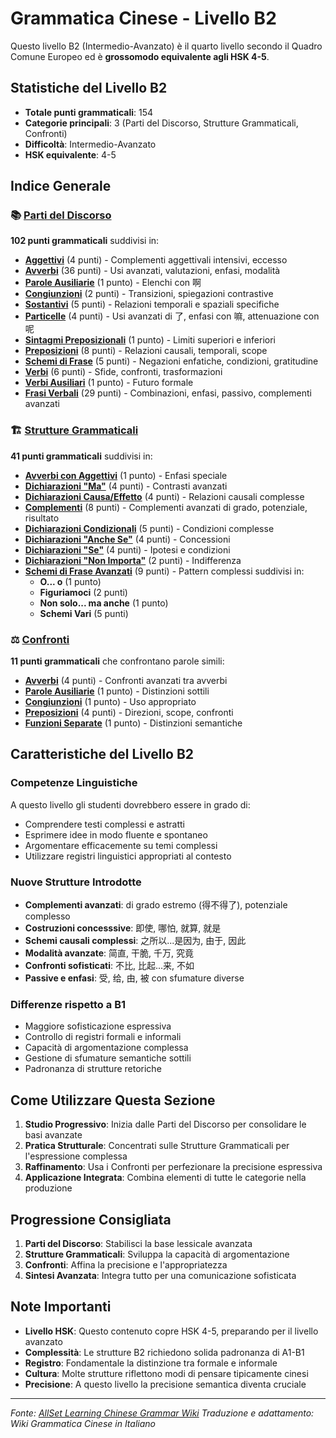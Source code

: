 # Grammatica Cinese - Livello B2

Questo livello B2 (Intermedio-Avanzato) è il quarto livello secondo il Quadro Comune Europeo ed è **grossomodo equivalente agli HSK 4-5**.

## Statistiche del Livello B2

- **Totale punti grammaticali**: 154
- **Categorie principali**: 3 (Parti del Discorso, Strutture Grammaticali, Confronti)
- **Difficoltà**: Intermedio-Avanzato
- **HSK equivalente**: 4-5

## Indice Generale

### 📚 [Parti del Discorso](./parti-del-discorso/)

**102 punti grammaticali** suddivisi in:

- **[Aggettivi](./parti-del-discorso/aggettivi.md)** (4 punti) - Complementi aggettivali intensivi, eccesso
- **[Avverbi](./parti-del-discorso/avverbi.md)** (36 punti) - Usi avanzati, valutazioni, enfasi, modalità
- **[Parole Ausiliarie](./parti-del-discorso/parole-ausiliarie.md)** (1 punto) - Elenchi con 啊
- **[Congiunzioni](./parti-del-discorso/congiunzioni.md)** (2 punti) - Transizioni, spiegazioni contrastive
- **[Sostantivi](./parti-del-discorso/sostantivi.md)** (5 punti) - Relazioni temporali e spaziali specifiche
- **[Particelle](./parti-del-discorso/particelle.md)** (4 punti) - Usi avanzati di 了, enfasi con 嘛, attenuazione con 呢
- **[Sintagmi Preposizionali](./parti-del-discorso/sintagmi-preposizionali.md)** (1 punto) - Limiti superiori e inferiori
- **[Preposizioni](./parti-del-discorso/preposizioni.md)** (8 punti) - Relazioni causali, temporali, scope
- **[Schemi di Frase](./parti-del-discorso/schemi-di-frase.md)** (5 punti) - Negazioni enfatiche, condizioni, gratitudine
- **[Verbi](./parti-del-discorso/verbi.md)** (6 punti) - Sfide, confronti, trasformazioni
- **[Verbi Ausiliari](./parti-del-discorso/verbi-ausiliari.md)** (1 punto) - Futuro formale
- **[Frasi Verbali](./parti-del-discorso/frasi-verbali.md)** (29 punti) - Combinazioni, enfasi, passivo, complementi avanzati

### 🏗️ [Strutture Grammaticali](./strutture-grammaticali/)

**41 punti grammaticali** suddivisi in:

- **[Avverbi con Aggettivi](./strutture-grammaticali/avverbi-con-aggettivi.md)** (1 punto) - Enfasi speciale
- **[Dichiarazioni "Ma"](./strutture-grammaticali/dichiarazioni-ma.md)** (4 punti) - Contrasti avanzati
- **[Dichiarazioni Causa/Effetto](./strutture-grammaticali/dichiarazioni-causa-effetto.md)** (4 punti) - Relazioni causali complesse
- **[Complementi](./strutture-grammaticali/complementi.md)** (8 punti) - Complementi avanzati di grado, potenziale, risultato
- **[Dichiarazioni Condizionali](./strutture-grammaticali/dichiarazioni-condizionali.md)** (5 punti) - Condizioni complesse
- **[Dichiarazioni "Anche Se"](./strutture-grammaticali/dichiarazioni-anche-se.md)** (4 punti) - Concessioni
- **[Dichiarazioni "Se"](./strutture-grammaticali/dichiarazioni-se.md)** (4 punti) - Ipotesi e condizioni
- **[Dichiarazioni "Non Importa"](./strutture-grammaticali/dichiarazioni-non-importa.md)** (2 punti) - Indifferenza
- **[Schemi di Frase Avanzati](./strutture-grammaticali/schemi-di-frase-avanzati.md)** (9 punti) - Pattern complessi suddivisi in:
  - **O... o** (1 punto)
  - **Figuriamoci** (2 punti)
  - **Non solo... ma anche** (1 punto)
  - **Schemi Vari** (5 punti)

### ⚖️ [Confronti](./confronti/)

**11 punti grammaticali** che confrontano parole simili:

- **[Avverbi](./confronti/avverbi.md)** (4 punti) - Confronti avanzati tra avverbi
- **[Parole Ausiliarie](./confronti/parole-ausiliarie.md)** (1 punto) - Distinzioni sottili
- **[Congiunzioni](./confronti/congiunzioni.md)** (1 punto) - Uso appropriato
- **[Preposizioni](./confronti/preposizioni.md)** (4 punti) - Direzioni, scope, confronti
- **[Funzioni Separate](./confronti/funzioni-separate.md)** (1 punto) - Distinzioni semantiche

## Caratteristiche del Livello B2

### Competenze Linguistiche

A questo livello gli studenti dovrebbero essere in grado di:

- Comprendere testi complessi e astratti
- Esprimere idee in modo fluente e spontaneo
- Argomentare efficacemente su temi complessi
- Utilizzare registri linguistici appropriati al contesto

### Nuove Strutture Introdotte

- **Complementi avanzati**: di grado estremo (得不得了), potenziale complesso
- **Costruzioni concesssive**: 即使, 哪怕, 就算, 就是
- **Schemi causali complessi**: 之所以...是因为, 由于, 因此
- **Modalità avanzate**: 简直, 干脆, 千万, 究竟
- **Confronti sofisticati**: 不比, 比起...来, 不如
- **Passive e enfasi**: 受, 给, 由, 被 con sfumature diverse

### Differenze rispetto a B1

- Maggiore sofisticazione espressiva
- Controllo di registri formali e informali
- Capacità di argomentazione complessa
- Gestione di sfumature semantiche sottili
- Padronanza di strutture retoriche

## Come Utilizzare Questa Sezione

1. **Studio Progressivo**: Inizia dalle Parti del Discorso per consolidare le basi avanzate
2. **Pratica Strutturale**: Concentrati sulle Strutture Grammaticali per l'espressione complessa
3. **Raffinamento**: Usa i Confronti per perfezionare la precisione espressiva
4. **Applicazione Integrata**: Combina elementi di tutte le categorie nella produzione

## Progressione Consigliata

1. **Parti del Discorso**: Stabilisci la base lessicale avanzata
2. **Strutture Grammaticali**: Sviluppa la capacità di argomentazione
3. **Confronti**: Affina la precisione e l'appropriatezza
4. **Sintesi Avanzata**: Integra tutto per una comunicazione sofisticata

## Note Importanti

- **Livello HSK**: Questo contenuto copre HSK 4-5, preparando per il livello avanzato
- **Complessità**: Le strutture B2 richiedono solida padronanza di A1-B1
- **Registro**: Fondamentale la distinzione tra formale e informale
- **Cultura**: Molte strutture riflettono modi di pensare tipicamente cinesi
- **Precisione**: A questo livello la precisione semantica diventa cruciale

---

*Fonte: [AllSet Learning Chinese Grammar Wiki](https://resources.allsetlearning.com/chinese/grammar/B2_grammar_points)*
*Traduzione e adattamento: Wiki Grammatica Cinese in Italiano*
